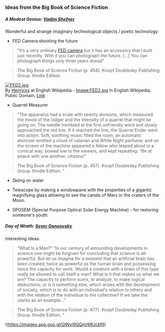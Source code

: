 ### Ideas from the Big Book of Science Fiction


##### A Modest Genius: [Vadim Shefner](https://en.wikipedia.org/wiki/Vadim_Shefner)

Wonderful and strange imaginary technological objects / poetic technology:

* FED Camera shooting the future

>“It’s a very ordinary [FED camera](https://en.wikipedia.org/wiki/FED_(camera)) but it has an accessory that I built just recently. With it you can photograph the future. [...] You can photograph things only three years ahead"

>The Big Book of Science Fiction (p. 454). Knopf Doubleday Publishing Group. Kindle Edition. 

<p><a href="https://commons.wikimedia.org/wiki/File:FED2.jpg#/media/File:FED2.jpg"><img src="https://upload.wikimedia.org/wikipedia/commons/5/57/FED2.jpg" alt="FED2.jpg"></a><br>By <a href="https://en.wikipedia.org/wiki/en:User:Henricvs" class="extiw" title="w:en:User:Henricvs">Henricvs</a> at English Wikipedia - <a href="https://en.wikipedia.org/wiki/en:Image:FED2.jpg" class="extiw" title="w:en:Image:FED2.jpg">Image:FED2.jpg</a> in English Wikipedia, Public Domain, <a href="https://commons.wikimedia.org/w/index.php?curid=1625239">Link</a></p>

* Quarrel Measurer

>"The apparatus had a scale with twenty divisions, which measured the mood of the lodger and the intensity of a quarrel that might be going on. The needle trembled at the first unfriendly word and slowly approached the red line. If it reached the line, the Quarrel Ender went into action. Soft, soothing music filled the room; an automatic atomizer emitted a cloud of valerian and White Night perfume; and on the screen of the machine appeared a fellow who leaped about in a comical way, bowed low to the viewers, and kept repeating: “Be at peace with one another, citizens!”

>The Big Book of Science Fiction (p. 457). Knopf Doubleday Publishing Group. Kindle Edition. "

* Skiing on water

* Telescope by making a windowpane with the properties of a gigantic magnifying glass allowing to see the canals of Mars or the craters of the Moon.

* SPOSEM (Special Purpose Optical Solar Energy Machine) - for restoring someone's youth.

##### Day of Wrath: [Sever Gansovsky](https://en.wikipedia.org/wiki/Sever_Gansovsky)

Interesting ideas:

> “What Is a Man?”
>“In our century of astounding developments in science one might be forgiven for concluding that science is all-powerful. But let us imagine for a moment that an artificial brain has been created, twice as powerful as the human brain and possessing twice the capacity for work. Would a creature with a brain of this type really be allowed to call itself a man? What is it that makes us what we are? The capacity to perform sums, to analyze, to make logical deductions; or is it something else, which arises with the development of society, which is to do with an individual’s relation to others and with the relation of the individual to the collective? If we take the otarks as an example…”

> The Big Book of Science Fiction (p. 477). Knopf Doubleday Publishing Group. Kindle Edition. "

!(https://images.app.goo.gl/GtNvi9QQpV6RJckf6)


 




